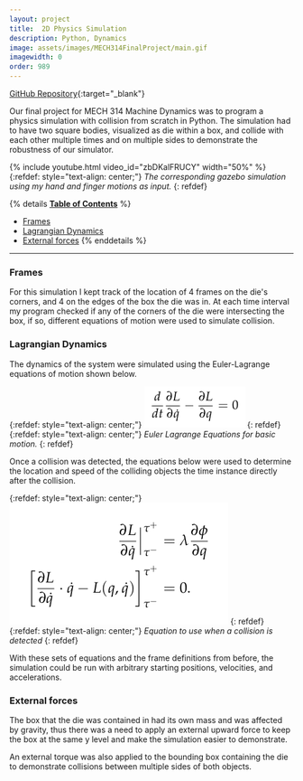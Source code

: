 ```yaml
---
layout: project
title:  2D Physics Simulation
description: Python, Dynamics 
image: assets/images/MECH314FinalProject/main.gif
imagewidth: 0
order: 989
---
```


[GitHub Repository](https://github.com/Alves-Zach/NU-MECH314-Final){:target="_blank"}

Our final project for MECH 314 Machine Dynamics was to program a physics simulation with collision from scratch in Python. The simulation had to have two square bodies, visualized as die within a box, and collide with each other multiple times and on multiple sides to demonstrate the robustness of our simulator.

{% include youtube.html video_id="zbDKalFRUCY" width="50%" %}
{:refdef: style="text-align: center;"}
_The corresponding gazebo simulation using my hand and finger motions as input._
{: refdef}

{% details **<u>Table of Contents</u>** %}
- [Frames](#frames)
- [Lagrangian Dynamics](#lagrangian-dynamics)
- [External forces](#external-forces)
{% enddetails %}

****

### Frames
For this simulation I kept track of the location of 4 frames on the die's corners, and 4 on the edges of the box the die was in. At each time interval my program checked if any of the corners of the die were intersecting the box, if so, different equations of motion were used to simulate collision.

### Lagrangian Dynamics
The dynamics of the system were simulated using the Euler-Lagrange equations of motion shown below.

{:refdef: style="text-align: center;"}
![Euler Lagrange Equations for basic motion.](/assets/images/MECH314FinalProject/EulerLagrangeEquation.png)
{: refdef}
{:refdef: style="text-align: center;"}
_Euler Lagrange Equations for basic motion._
{: refdef}

Once a collision was detected, the equations below were used to determine the location and speed of the colliding objects the time instance directly after the collision. 

{:refdef: style="text-align: center;"}
![Collision update equations.](/assets/images/MECH314FinalProject/CollisionEquations.png)
{: refdef}
{:refdef: style="text-align: center;"}
_Equation to use when a collision is detected_
{: refdef}

With these sets of equations and the frame definitions from before, the simulation could be run with arbitrary starting positions, velocities, and accelerations.

### External forces
The box that the die was contained in had its own mass and was affected by gravity, thus there was a need to apply an external upward force to keep the box at the same y level and make the simulation easier to demonstrate. 

An external torque was also applied to the bounding box containing the die to demonstrate collisions between multiple sides of both objects.